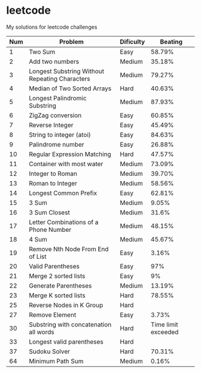 # leetcode
My solutions for leetcode challenges

Num | Problem | Dificulty | Beating 
--- | ------- | --------- | -------
| 1 | Two Sum | Easy      | 58.79% 
| 2 | Add two numbers | Medium | 35.18% |
| 3 | Longest Substring Without Repeating Characters | Medium | 79.27% |
| 4 | Median of Two Sorted Arrays | Hard | 40.63% |
| 5 | Longest Palindromic Substring | Medium | 87.93% |
| 6 | ZigZag conversion | Easy | 60.85% |
| 7 | Reverse Integer | Easy | 45.49% |
| 8 | String to integer (atoi) | Easy | 84.63% |
| 9 | Palindrome number | Easy | 26.88% |
| 10 | Regular Expression Matching | Hard | 47.57% |
| 11 | Container with most water | Medium | 73.09% |
| 12 | Integer to Roman | Medium | 39.70% |
| 13 | Roman to Integer | Medium | 58.56% |
| 14 | Longest Common Prefix | Easy | 62.81% |
| 15 | 3 Sum | Medium | 9.05% |
| 16 | 3 Sum Closest | Medium | 31.6% |
| 17 | Letter Combinations of a Phone Number | Medium | 48.15% |
| 18 | 4 Sum | Medium | 45.67% |
19 | Remove Nth Node From End of List | Easy | 3.16% |
20 | Valid Parentheses | Easy | 97% |
21 | Merge 2 sorted lists | Easy | 9%
22 | Generate Parentheses | Medium | 13.19%
| 23 | Merge K sorted lists | Hard | 78.55% |
25 | Reverse Nodes in K Group | Hard ||
| 27 | Remove Element | Easy | 3.73% |
| 30 | Substring with concatenation all words | Hard | Time limit exceeded |
| 33 | Longest valid parentheses | Hard | |
| 37 | Sudoku Solver | Hard | 70.31% |
| 64 | Minimum Path Sum | Medium | 0.16% |
